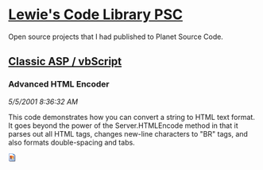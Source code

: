 # [Lewie's Code Library PSC](../../README.md)

Open source projects that I had published to Planet Source Code.

## [Classic ASP / vbScript](../README.md)

### Advanced HTML Encoder

*5/5/2001 8:36:32 AM*

This code demonstrates how you can convert a string to HTML text format. It goes beyond the power of the Server.HTMLEncode method in that it parses out all HTML tags, changes new-line characters to "BR" tags, and also formats double-spacing and tabs.

![Screenshot of Advanced HTML Encoder](./screenshot.gif)



